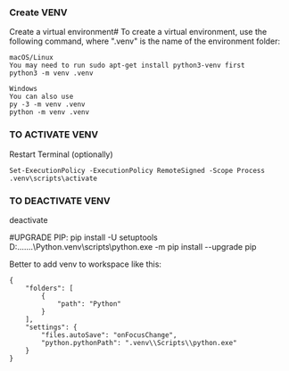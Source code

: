 ### Create VENV
Create a virtual environment#
To create a virtual environment, use the following command, where ".venv" is the name of the environment folder:
```
macOS/Linux
You may need to run sudo apt-get install python3-venv first
python3 -m venv .venv

Windows
You can also use 
py -3 -m venv .venv
python -m venv .venv
```
### TO ACTIVATE VENV
Restart Terminal (optionally)
```
Set-ExecutionPolicy -ExecutionPolicy RemoteSigned -Scope Process
.venv\scripts\activate
```
### TO DEACTIVATE VENV
deactivate

#UPGRADE PIP:
pip install -U setuptools
D:\.......\Python\.venv\scripts\python.exe -m pip install --upgrade pip


Better to add venv to workspace like this:
```
{
	"folders": [
		{
			"path": "Python"
		}
	],
	"settings": {
		"files.autoSave": "onFocusChange",
		"python.pythonPath": ".venv\\Scripts\\python.exe"
	}
}
```